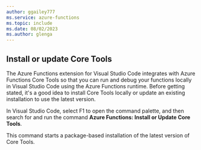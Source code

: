 ```yaml
---
author: ggailey777
ms.service: azure-functions
ms.topic: include
ms.date: 08/02/2023
ms.author: glenga
---
```


## Install or update Core Tools

The Azure Functions extension for Visual Studio Code integrates with Azure Functions Core Tools so that you can run and debug your functions locally in Visual Studio Code using the Azure Functions runtime. Before getting stated, it's a good idea to install Core Tools locally or update an existing installation to use the latest version.

In Visual Studio Code, select F1 to open the command palette, and then search for and run the command **Azure Functions: Install or Update Core Tools**.
    
This command starts a package-based installation of the latest version of Core Tools.